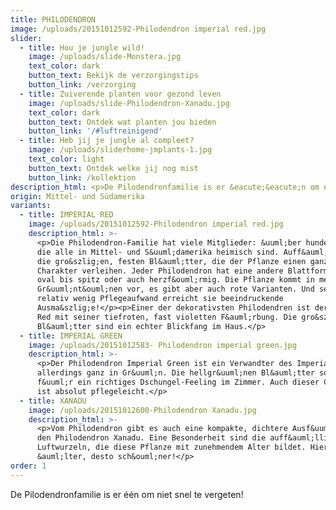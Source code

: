 ```yaml
---
title: PHILODENDRON
image: /uploads/20151012592-Philodendron imperial red.jpg
slider:
  - title: Hou je jungle wild!
    image: /uploads/slide-Monstera.jpg
    text_color: dark
    button_text: Bekijk de verzorgingstips
    button_link: /verzorging
  - title: Zuiverende planten voor gezond leven
    image: /uploads/slide-Philodendron-Xanadu.jpg
    text_color: dark
    button_text: Ontdek wat planten jou bieden
    button_link: '/#luftreinigend'
  - title: Heb jij je jungle al compleet?
    image: /uploads/sliderhome-jmplants-1.jpg
    text_color: light
    button_text: Ontdek welke jij nog mist
    button_link: /kollektion
description_html: <p>De Pilodendronfamilie is er &eacute;&eacute;n om niet snel te vergeten!</p>
origin: Mittel- und Südamerika
variants:
  - title: IMPERIAL RED
    image: /uploads/20151012592-Philodendron imperial red.jpg
    description_html: >-
      <p>Die Philodendron-Familie hat viele Mitglieder: &uuml;ber hundert Arten,
      die alle in Mittel- und S&uuml;damerika heimisch sind. Auff&auml;llig sind
      die gro&szlig;en, festen Bl&auml;tter, die der Pflanze einen ganz eigenen
      Charakter verleihen. Jeder Philodendron hat eine andere Blattform, von
      oval bis spitz oder auch herzf&ouml;rmig. Die Pflanze kommt in mehreren
      Gr&uuml;nt&ouml;nen vor, es gibt aber auch rote Varianten. Und selbst mit
      relativ wenig Pflegeaufwand erreicht sie beeindruckende
      Ausma&szlig;e!</p><p>Einer der dekorativsten Philodendren ist der Imperial
      Red mit seiner tiefroten, fast violetten F&auml;rbung. Die gro&szlig;en
      Bl&auml;tter sind ein echter Blickfang im Haus.</p>
  - title: IMPERIAL GREEN
    image: /uploads/20151012583- Philodendron imperial green.jpg
    description_html: >-
      <p>Der Philodendron Imperial Green ist ein Verwandter des Imperial Red,
      allerdings ganz in Gr&uuml;n. Die hellgr&uuml;nen Bl&auml;tter sorgen
      f&uuml;r ein richtiges Dschungel-Feeling im Zimmer. Auch dieser Champion
      ist absolut pflegeleicht.</p>
  - title: XANADU
    image: /uploads/20151012600-Philodendron Xanadu.jpg
    description_html: >-
      <p>Vom Philodendron gibt es auch eine kompakte, dichtere Ausf&uuml;hrung:
      den Philodendron Xanadu. Eine Besonderheit sind die auff&auml;lligen
      Luftwurzeln, die diese Pflanze mit zunehmendem Alter bildet. Hier gilt: je
      &auml;lter, desto sch&ouml;ner!</p>
order: 1
---
```



De Pilodendronfamilie is er één om niet snel te vergeten!